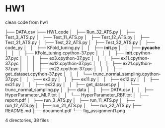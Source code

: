 # HW1
clean code from hw1 


├── DATA.csv
├── HW1_code
│   ├── Run_32_ATS.py
│   ├── Test_3_ATS.py
│   ├── Test_11_ATS.py
│   ├── Test_12_ATS.py
│   ├── Test_21_ATS.py
│   ├── Test_22_ATS.py
│   ├── Test_32_ATS.py
│   ├── code_py
│   │   ├── KFold_tuning.py
│   │   ├── __init__.py
│   │   ├── __pycache__
│   │   │   ├── KFold_tuning.cpython-37.pyc
│   │   │   ├── __init__.cpython-37.pyc
│   │   │   ├── ex3.cpython-37.pyc
│   │   │   ├── ex11.cpython-37.pyc
│   │   │   ├── ex12.cpython-37.pyc
│   │   │   ├── ex21.cpython-37.pyc
│   │   │   ├── ex22.cpython-37.pyc
│   │   │   ├── get_dataset.cpython-37.pyc
│   │   │   └── trunc_normal_sampling.cpython-37.pyc
│   │   ├── ex3.py
│   │   ├── ex11.py
│   │   ├── ex12.py
│   │   ├── ex21.py
│   │   ├── ex22.py
│   │   ├── get_dataset.py
│   │   └── trunc_normal_sampling.py
│   ├── data
│   │   ├── DATA.csv
│   │   ├── HyperParameter_MLP.txt
│   │   └── HyperParameter_RBF.txt
│   ├── report.pdf
│   ├── run_3_ATS.py
│   ├── run_11_ATS.py
│   ├── run_12_ATS.py
│   ├── run_21_ATS.py
│   └── run_22_ATS.py
├── README.md
├── document.pdf
└── fig_assignment1.png

4 directories, 38 files
